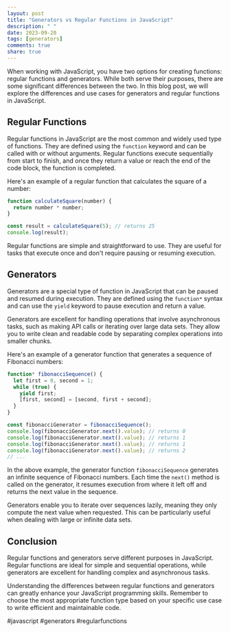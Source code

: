```yaml
---
layout: post
title: "Generators vs Regular Functions in JavaScript"
description: " "
date: 2023-09-20
tags: [generators]
comments: true
share: true
---
```


When working with JavaScript, you have two options for creating functions: regular functions and generators. While both serve their purposes, there are some significant differences between the two. In this blog post, we will explore the differences and use cases for generators and regular functions in JavaScript.

## Regular Functions

Regular functions in JavaScript are the most common and widely used type of functions. They are defined using the `function` keyword and can be called with or without arguments. Regular functions execute sequentially from start to finish, and once they return a value or reach the end of the code block, the function is completed.

Here's an example of a regular function that calculates the square of a number:

```javascript
function calculateSquare(number) {
  return number * number;
}

const result = calculateSquare(5); // returns 25
console.log(result);
```

Regular functions are simple and straightforward to use. They are useful for tasks that execute once and don't require pausing or resuming execution.

## Generators

Generators are a special type of function in JavaScript that can be paused and resumed during execution. They are defined using the `function*` syntax and can use the `yield` keyword to pause execution and return a value.

Generators are excellent for handling operations that involve asynchronous tasks, such as making API calls or iterating over large data sets. They allow you to write clean and readable code by separating complex operations into smaller chunks.

Here's an example of a generator function that generates a sequence of Fibonacci numbers:

```javascript
function* fibonacciSequence() {
  let first = 0, second = 1;
  while (true) {
    yield first;
    [first, second] = [second, first + second];
  }
}

const fibonacciGenerator = fibonacciSequence();
console.log(fibonacciGenerator.next().value); // returns 0
console.log(fibonacciGenerator.next().value); // returns 1
console.log(fibonacciGenerator.next().value); // returns 1
console.log(fibonacciGenerator.next().value); // returns 2
// ...
```

In the above example, the generator function `fibonacciSequence` generates an infinite sequence of Fibonacci numbers. Each time the `next()` method is called on the generator, it resumes execution from where it left off and returns the next value in the sequence.

Generators enable you to iterate over sequences lazily, meaning they only compute the next value when requested. This can be particularly useful when dealing with large or infinite data sets.

## Conclusion

Regular functions and generators serve different purposes in JavaScript. Regular functions are ideal for simple and sequential operations, while generators are excellent for handling complex and asynchronous tasks.

Understanding the differences between regular functions and generators can greatly enhance your JavaScript programming skills. Remember to choose the most appropriate function type based on your specific use case to write efficient and maintainable code.

#javascript #generators #regularfunctions